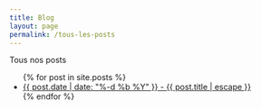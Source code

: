 ```yaml
---
title: Blog
layout: page
permalink: /tous-les-posts
---
```


Tous nos posts

<ul>
    {% for post in site.posts %}
    <li><a href="{{ post.url }}">{{ post.date | date: "%-d %b %Y" }} - {{ post.title | escape }}</a></li>
    {% endfor %}
</ul>
